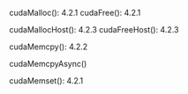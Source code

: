 


cudaMalloc(): 4.2.1
cudaFree(): 4.2.1


cudaMallocHost(): 4.2.3
cudaFreeHost(): 4.2.3

cudaMemcpy(): 4.2.2

cudaMemcpyAsync()


cudaMemset(): 4.2.1
